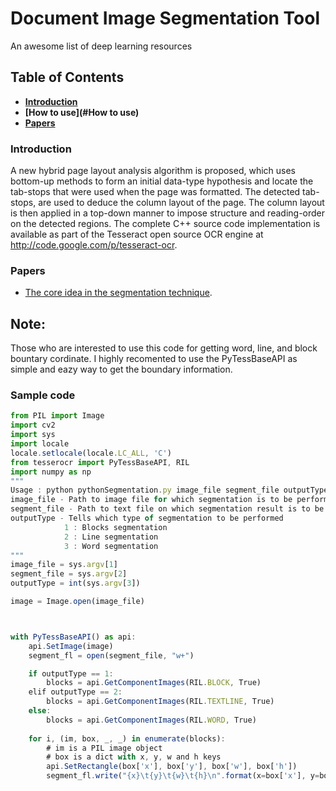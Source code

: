 # Document Image Segmentation Tool
An awesome list of deep learning resources

## Table of Contents
* **[Introduction](#Introduction)** 
* **[How to use](#How to use)** 
* **[Papers](#papers)**

### Introduction
A new hybrid page layout analysis algorithm is
proposed, which uses bottom-up methods to form an
initial data-type hypothesis and locate the tab-stops
that were used when the page was formatted. The
detected tab-stops, are used to deduce the column
layout of the page. The column layout is then applied
in a top-down manner to impose structure and
reading-order on the detected regions.
The complete C++ source code implementation is
available as part of the Tesseract open source OCR
engine at http://code.google.com/p/tesseract-ocr.


### Papers
* [The core idea in the segmentation technique](https://static.googleusercontent.com/media/research.google.com/en//pubs/archive/35094.pdf).

## Note:
Those who are interested to use this code for getting word, line, and block bountary cordinate.
I highly recomented to use the PyTessBaseAPI as simple and eazy way to get the boundary information.

### Sample code
```javascript
from PIL import Image
import cv2
import sys
import locale
locale.setlocale(locale.LC_ALL, 'C')
from tesserocr import PyTessBaseAPI, RIL
import numpy as np
"""
Usage : python pythonSegmentation.py image_file segment_file outputType
image_file - Path to image file for which segmentation is to be performed
segment_file - Path to text file on which segmentation result is to be stored
outputType - Tells which type of segmentation to be performed
            1 : Blocks segmentation
            2 : Line segmentation
            3 : Word segmentation
"""
image_file = sys.argv[1]
segment_file = sys.argv[2]
outputType = int(sys.argv[3])

image = Image.open(image_file)



with PyTessBaseAPI() as api:
    api.SetImage(image)
    segment_fl = open(segment_file, "w+")

    if outputType == 1:
        blocks = api.GetComponentImages(RIL.BLOCK, True)
    elif outputType == 2:
        blocks = api.GetComponentImages(RIL.TEXTLINE, True)
    else:
        blocks = api.GetComponentImages(RIL.WORD, True)
    
    for i, (im, box, _, _) in enumerate(blocks):
        # im is a PIL image object
        # box is a dict with x, y, w and h keys
        api.SetRectangle(box['x'], box['y'], box['w'], box['h'])
        segment_fl.write("{x}\t{y}\t{w}\t{h}\n".format(x=box['x'], y=box['y'], w=box['w'], h=box['h']))

```
